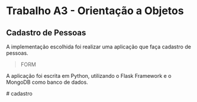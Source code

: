 # Trabalho A3 - Orientação a Objetos

## Cadastro de Pessoas

<p>A implementação escolhida foi realizar uma aplicação que faça cadastro de pessoas.</p>

> FORM

<p>A aplicação foi escrita em Python, utilizando o Flask Framework e o MongoDB como banco de dados.</p># cadastro
